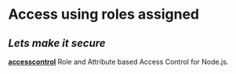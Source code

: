 # Access using roles assigned
## _Lets make it secure_

[__accesscontrol__](https://www.npmjs.com/package/accesscontrol) Role and Attribute based Access Control for Node.js.